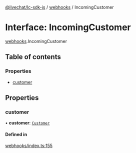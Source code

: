 [@livechat/lc-sdk-js](../README.md) / [webhooks](../modules/webhooks.md) / IncomingCustomer

# Interface: IncomingCustomer

[webhooks](../modules/webhooks.md).IncomingCustomer

## Table of contents

### Properties

- [customer](webhooks.IncomingCustomer.md#customer)

## Properties

### customer

• **customer**: [`Customer`](../modules/webhooks_structures_structures.md#customer)

#### Defined in

[webhooks/index.ts:155](https://github.com/livechat/lc-sdk-js/blob/c7b3817/src/webhooks/index.ts#L155)
